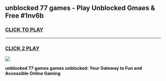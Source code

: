 
## unblocked 77 games - Play Unblocked Gmaes & Free #1nv6b
<h3>
<a href="https://news.freeplayer.one?title=unblocked_77_games&ref=03M">CLICK TO PLAY</a></h3>
<hr>

<h3>
<a href="https://news.freeplayer.one?title=unblocked_77_games&ref=03M">CLICK 2 PLAY</a>
  
</h3>

<a href="https://news.freeplayer.one?title=unblocked_77_games&ref=03M"><img src="https://clearcache.store/games.png"></a>


**unblocked 77 games games unblocked: Your Gateway to Fun and Accessible Online Gaming**
